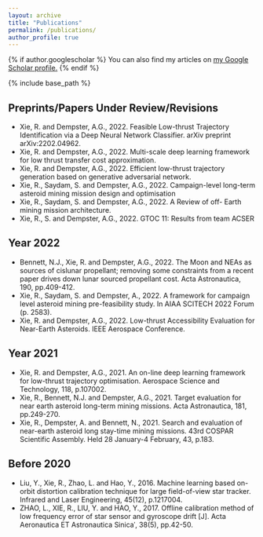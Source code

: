 ```yaml
---
layout: archive
title: "Publications"
permalink: /publications/
author_profile: true
---
```


{% if author.googlescholar %}
  You can also find my articles on <u><a href="{{author.googlescholar}}">my Google Scholar profile</a>.</u>
{% endif %}

{% include base_path %}


## Preprints/Papers Under Review/Revisions
* Xie, R. and Dempster, A.G., 2022. Feasible Low-thrust Trajectory Identification via a Deep Neural Network Classifier. arXiv preprint arXiv:2202.04962.
* Xie, R. and Dempster, A.G., 2022. Multi-scale deep learning framework for low thrust transfer cost approximation. 
* Xie, R. and Dempster, A.G., 2022. Efficient low-thrust trajectory generation based on generative adversarial network. 
* Xie, R., Saydam, S. and Dempster, A.G., 2022. Campaign-level long-term asteroid mining mission design and optimisation
* Xie, R., Saydam, S. and Dempster, A.G., 2022. A Review of off- Earth mining mission architecture.
* Xie, R., S. and Dempster, A.G., 2022. GTOC 11: Results from team ACSER

## Year 2022
* Bennett, N.J., Xie, R. and Dempster, A.G., 2022. The Moon and NEAs as sources of cislunar propellant; removing some constraints from a recent paper drives down lunar sourced propellant cost. Acta Astronautica, 190, pp.409-412.
* Xie, R., Saydam, S. and Dempster, A., 2022. A framework for campaign level asteroid mining pre-feasibility study. In AIAA SCITECH 2022 Forum (p. 2583).
* Xie, R. and Dempster, A.G., 2022. Low-thrust Accessibility Evaluation for Near-Earth Asteroids. IEEE Aerospace Conference.

## Year 2021
* Xie, R. and Dempster, A.G., 2021. An on-line deep learning framework for low-thrust trajectory optimisation. Aerospace Science and Technology, 118, p.107002.
* Xie, R., Bennett, N.J. and Dempster, A.G., 2021. Target evaluation for near earth asteroid long-term mining missions. Acta Astronautica, 181, pp.249-270.
* Xie, R., Dempster, A. and Bennett, N., 2021. Search and evaluation of near-earth asteroid long stay-time mining missions. 43rd COSPAR Scientific Assembly. Held 28 January-4 February, 43, p.183.

## Before 2020
* Liu, Y., Xie, R., Zhao, L. and Hao, Y., 2016. Machine learning based on-orbit distortion calibration technique for large field-of-view star tracker. Infrared and Laser Engineering, 45(12), p.1217004.
* ZHAO, L., XIE, R., LIU, Y. and HAO, Y., 2017. Offline calibration method of low frequency error of star sensor and gyroscope drift [J]. Acta Aeronautica ET Astronautica Sinicaˈ, 38(5), pp.42-50.